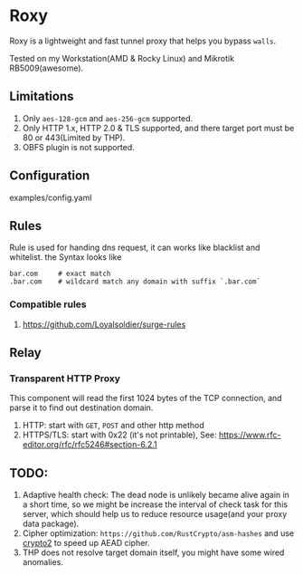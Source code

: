 # Roxy

Roxy is a lightweight and fast tunnel proxy that helps you bypass `walls`.

Tested on my Workstation(AMD & Rocky Linux) and Mikrotik RB5009(awesome).

## Limitations
1. Only `aes-128-gcm` and `aes-256-gcm` supported.
2. Only HTTP 1.x, HTTP 2.0 & TLS supported, and there target port must be 80 
     or 443(Limited by THP).
3. OBFS plugin is not supported.

## Configuration
examples/config.yaml

## Rules
Rule is used for handing dns request, it can works like blacklist and whitelist.
the Syntax looks like
```text
bar.com     # exact match
.bar.com    # wildcard match any domain with suffix `.bar.com`
```

### Compatible rules
1. https://github.com/Loyalsoldier/surge-rules

## Relay
### Transparent HTTP Proxy
This component will read the first 1024 bytes of the TCP connection, and parse it to
find out destination domain.
1. HTTP: start with `GET`, `POST` and other http method
2. HTTPS/TLS: start with 0x22 (it's not printable), See: https://www.rfc-editor.org/rfc/rfc5246#section-6.2.1

## TODO:
1. Adaptive health check: The dead node is unlikely became alive again in a short time, 
   so we might be increase the interval of check task for this server, which should help
   us to reduce resource usage(and your proxy data package).
2. Cipher optimization: `https://github.com/RustCrypto/asm-hashes` and use [crypto2](https://github.com/shadowsocks/crypto2)
   to speed up AEAD cipher.
3. THP does not resolve target domain itself, you might have some wired anomalies.